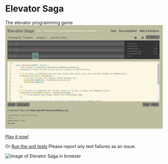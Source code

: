 Elevator Saga
===================
The elevator programming game
<img src="elevator_saga.jpg" />

[Play it now!](http://play.elevatorsaga.com/)

Or [Run the unit tests](http://play.elevatorsaga.com/test/)
Please report any test failures as an issue.

![Image of Elevator Saga in browser](https://raw.githubusercontent.com/magwo/elevatorsaga/master/images/screenshot.png)
